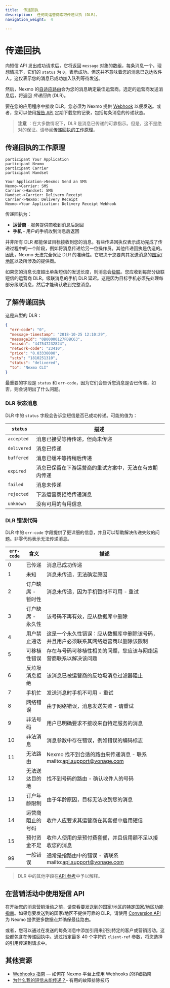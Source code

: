 ```yaml
---
title:  传递回执
description:  任何向运营商索取传递回执 (DLR)。
navigation_weight:  4

---
```



传递回执
====

向短信 API 发出成功请求后，它将返回 `message` 对象的数组，每条消息一个。理想情况下，它们的 `status` 为 `0`，表示成功。但这并不意味着您的消息已送达收件人。这仅表示您的消息已成功加入队列等待发送。

然后，Nexmo 的[自适应路由](https://help.nexmo.com/hc/en-us/articles/218435987-What-is-Nexmo-Adaptive-Routing-)会为您的消息确定最佳运营商。选定的运营商发送消息后，将返回 *传递回执* (DLR)。

要在您的应用程序中接收 DLR，您必须为 Nexmo 提供 [Webhook](/concepts/guides/webhooks) 以便发送。或者，您可以使用[报告 API](/reports/overview) 定期下载您的记录，包括每条消息的传递状态。

> **注意** ：在大多数情况下，DLR 是消息已传递的可靠指示。但是，这不是绝对的保证。请参阅[传递回执的工作原理](#how-delivery-receipts-work)。

传递回执的工作原理
---------

```sequence_diagram
participant Your Application
participant Nexmo
participant Carrier
participant Handset

Your Application->Nexmo: Send an SMS
Nexmo->Carrier: SMS
Carrier->Handset: SMS
Handset->Carrier: Delivery Receipt
Carrier->Nexmo: Delivery Receipt
Nexmo->Your Application: Delivery Receipt Webhook
```

传递回执为：

* **运营商** - 服务提供商收到消息后返回
* **手机** - 用户的手机收到消息后返回

并非所有 DLR 都能保证目标接收到您的消息。有些传递回执仅表示成功完成了传递过程中的一个阶段，例如将消息传递给另一位操作员。其他传递回执是伪造的。因此，Nexmo 无法完全保证 DLR 的准确性。它取决于您要向其发送消息的[国家/地区](/messaging/sms/guides/country-specific-features)以及所涉及的提供商。

如果您的消息长度超出单条短信的发送长度，则消息会[级联](/messaging/sms/guides/concatenation-and-encoding)。您应收到每部分级联短信的运营商 DLR。级联消息的手机 DLR 延迟。这是因为目标手机必须先处理每部分级联消息，然后才能确认收到完整消息。

了解传递回执
------

这是典型的 DLR：

```json
{
  "err-code": "0",
  "message-timestamp": "2018-10-25 12:10:29",
  "messageId": "0B00000127FDBC63",
  "msisdn": "447547232824",
  "network-code": "23410",
  "price": "0.03330000",
  "scts": "1810251310",
  "status": "delivered",
  "to": "Nexmo CLI"
}
```

最重要的字段是 `status` 和 `err-code`，因为它们会告诉您消息是否已传递，如否，则会说明出了什么问题。

### DLR 状态消息

DLR 中的 `status` 字段会告诉您短信是否已成功传递。可能的值为：

|  `status`   |             描述              |
|-------------|-----------------------------|
| `accepted`  | 消息已接受等待传递，但尚未传递             |
| `delivered` | 消息已传递                       |
| `buffered`  | 消息已缓冲等待稍后传递                 |
| `expired`   | 消息已保留在下游运营商的重试方案中，无法在有效期内传递 |
| `failed`    | 消息未传递                       |
| `rejected`  | 下游运营商拒绝传递消息                 |
| `unknown`   | 没有可用的有用信息                   |

### DLR 错误代码

DLR 中的 `err-code` 字段提供了更详细的信息，并且可以帮助解决传递失败的问题。非零代码表示无法传递消息。

| `err-code` |      含义      |                         描述                          |
|------------|--------------|-----------------------------------------------------|
| 0          | 已传递          | 消息已成功传递                                             |
| 1          | 未知           | 消息未传递，无法确定原因                                        |
| 2          | 订户缺席 - 暂时性 | 消息未传递，因为手机暂时不可用 - 重试                              |
| 3          | 订户缺席 - 永久性 | 该号码不再有效，应从数据库中删除                                    |
| 4          | 用户禁止通话       | 这是一个永久性错误：应从数据库中删除该号码，并且用户必须联系其网络运营商以删除该限制          |
| 5          | 可移植性错误       | 存在与号码可移植性相关的问题，您应该与网络运营商联系以解决该问题                    |
| 6          | 反垃圾消息拒绝      | 该消息已被运营商的反垃圾消息过滤器阻止                                 |
| 7          | 手机忙          | 发送消息时手机不可用 - 重试                                   |
| 8          | 网络错误         | 由于网络错误，消息发送失败 - 请重试                               |
| 9          | 非法号码         | 用户已明确要求不接收来自特定服务的消息                                 |
| 10         | 非法消息         | 消息参数中存在错误，例如错误的编码标志                                 |
| 11         | 无法路由         | Nexmo 找不到合适的路由来传递消息 - 联系 mailto:api.support@vonage.com |
| 12         | 无法送达目的地      | 找不到号码的路由 - 确认收件人的号码                               |
| 13         | 订户年龄限制       | 由于年龄原因，目标无法收到您的消息                                   |
| 14         | 运营商阻止的号码     | 收件人应要求其运营商在其套餐中启用短信                                 |
| 15         | 预付资金不足       | 收件人使用的是预付费套餐，并且信用额不足以接收您的消息                         |
| 99         | 一般错误         | 通常是指路由中的错误 - 请联系 mailto:api.support@vonage.com         |

> DLR 中的其他字段在[API 参考](/api/sms#delivery-receipt)中予以解释。

在营销活动中使用短信 API
--------------

在开始您的消息营销活动之前，请查看要发送到的国家/地区的[特定国家/地区功能指南](/messaging/sms/guides/country-specific-features)。如果您要发送到的国家/地区不提供可靠的 DLR，请使用 [Conversion API](/messaging/conversion-api/overview)为 Nexmo 提供更多数据点并确保最佳路由。

或者，您可以通过在发送的每条消息中添加引用来识别特定的客户或营销活动。这些都包含在传递回执中。通过指定最多 40 个字符的 `client-ref` 参数，将您选择的引用传递到请求中。

其他资源
----

* [Webhooks 指南](/concepts/guides/webhooks) — 如何在 Nexmo 平台上使用 Webhooks 的详细指南
* [为什么我的短信未能传递？](https://help.nexmo.com/hc/en-us/articles/204016013-Why-was-my-SMS-not-delivered-)- 有用的故障排除技巧

